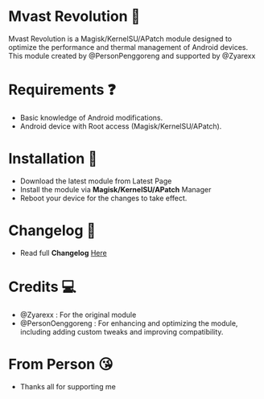 # Mvast Revolution 🥶
Mvast Revolution is a Magisk/KernelSU/APatch module designed to optimize the performance and thermal management of Android devices. This module created by @PersonPenggoreng and supported by @Zyarexx 
# Requirements ❓
- Basic knowledge of Android modifications.
- Android device with Root access (Magisk/KernelSU/APatch).
# Installation 🥱
- Download the latest module from Latest Page
- Install the module via **Magisk/KernelSU/APatch** Manager
- Reboot your device for the changes to take effect.
# Changelog 🤔
- Read full **Changelog** [Here](https://github.com/PersonPemula/Mvast-Revolution/commit/f3f9a52105bbdaf9976c9f48dae1643036b51f96)
# Credits 💻
- @Zyarexx          : For the original module
- @PersonOenggoreng : For enhancing and optimizing the module, including adding custom tweaks and improving compatibility.
# From Person 😘
- Thanks all for supporting me
